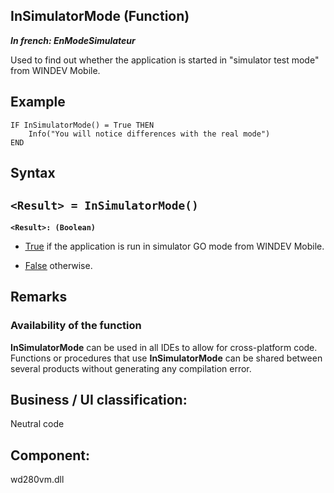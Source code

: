 


## InSimulatorMode (Function)

***In french: EnModeSimulateur***



<a name="XUse"></a>
<a name="Use"></a>
<a name="description"></a>
Used to find out whether the application is started in "simulator test mode" from WINDEV Mobile.


<a name="Example1"></a>
<a name="sample_code"></a>

## Example


```wl
IF InSimulatorMode() = True THEN 
	Info("You will notice differences with the real mode")
END
```

<a name="XSYNTAX"></a>
<a name="SYNTAX1"></a>

## Syntax

`<Result> = InSimulatorMode()`
---

**`<Result>: (Boolean)`**



- <u><u><u><u>True</u></u></u></u> if the application is run in simulator GO mode from WINDEV Mobile. 

- <u><u><u><u>False</u></u></u></u> otherwise. 






<a name="NOTE0"></a>
<a name="NOTE0_1"></a>

## Remarks


### Availability of the function
<a name="availability_the_function_ELTPARAGRAPHE000223"></a>

**InSimulatorMode** can be used in all IDEs to allow for cross-platform code. Functions or procedures that use **InSimulatorMode** can be shared between several products without generating any compilation error.

<a name="XComponent"></a>

## Business / UI classification:
Neutral code
## Component:
wd280vm.dll

